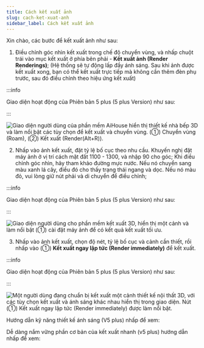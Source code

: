 ```yaml
---
title: Cách kết xuất ảnh
slug: cach-ket-xuat-anh
sidebar_label: Cách kết xuất ảnh
---
```


Xin chào, các bước để kết xuất ảnh như sau:

1. Điều chỉnh góc nhìn kết xuất trong chế độ chuyển vùng, và nhấp chuột trái vào mục kết xuất ở phía bên phải - **Kết xuất ảnh (Render Renderings)**; (Hệ thống sẽ tự động lấp đầy ánh sáng. Sau khi ảnh được kết xuất xong, bạn có thể kết xuất trực tiếp mà không cần thêm đèn phụ trước, sau đó điều chỉnh theo hiệu ứng kết xuất)

:::info

Giao diện hoạt động của Phiên bản 5 plus (5 plus Version) như sau:

:::

![Giao diện người dùng của phần mềm AiHouse hiển thị thiết kế nhà bếp 3D và làm nổi bật các tùy chọn để kết xuất và chuyển vùng. (①) Chuyển vùng (Roam), (②) Kết xuất (Render(Alt+R)).](https://storage.googleapis.com/jegavn_kb/images/dfadd608-6bec-4756-a887-47e29dcef105.png)

2. Nhấp vào ảnh kết xuất, đặt tỷ lệ bố cục theo nhu cầu. Khuyến nghị đặt máy ảnh ở vị trí cách mặt đất 1100 - 1300, và nhập 90 cho góc; Khi điều chỉnh góc nhìn, hãy tham khảo đường mực nước. Nếu nó chuyển sang màu xanh lá cây, điều đó cho thấy trạng thái ngang và dọc. Nếu nó màu đỏ, vui lòng giữ nút phải và di chuyển để điều chỉnh;

:::info

Giao diện hoạt động của Phiên bản 5 plus (5 plus Version) như sau:

:::

![Giao diện người dùng cho phần mềm kết xuất 3D, hiển thị một cảnh và làm nổi bật (①) cài đặt máy ảnh để có kết quả kết xuất tối ưu.](https://storage.googleapis.com/jegavn_kb/images/5aa7898d-97e2-4928-95da-b371e40f6213.png)

3. Nhấp vào ảnh kết xuất, chọn độ nét, tỷ lệ bố cục và cảnh cần thiết, rồi nhấp vào (①) **Kết xuất ngay lập tức (Render immediately)** để kết xuất.

:::info

Giao diện hoạt động của Phiên bản 5 plus (5 plus Version) như sau:

:::

![Một người dùng đang chuẩn bị kết xuất một cảnh thiết kế nội thất 3D, với các tùy chọn kết xuất và ánh sáng khác nhau hiển thị trong giao diện. Nút (①) Kết xuất ngay lập tức (Render immediately) được làm nổi bật.](https://storage.googleapis.com/jegavn_kb/images/145b2bd1-10a5-4ca7-a2a3-ba11f40b0d10.png)

Hướng dẫn kỹ năng thiết kế ánh sáng (V5 plus) nhấp để xem: 

Dễ dàng nắm vững phần cơ bản của kết xuất nhanh (v5 plus) hướng dẫn nhấp để xem: